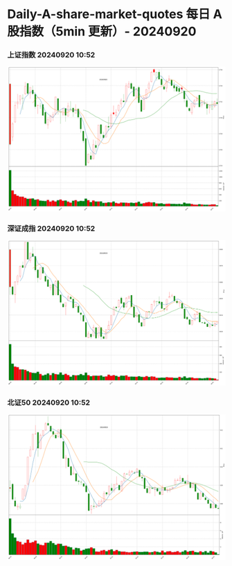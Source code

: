 
# Daily-A-share-market-quotes 每日 A 股指数（5min 更新）- 20240920

### 上证指数 20240920 10:52
![](./fig/2024/9/20240920-sh000001.png)

### 深证成指 20240920 10:52
![](./fig/2024/9/20240920-sz399001.png)

### 北证50 20240920 10:52
![](./fig/2024/9/20240920-bj899050.png)
